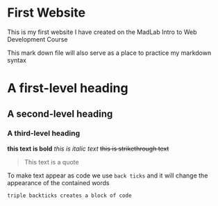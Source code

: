 # First Website
 
 This is my first website I have created on the MadLab Intro to Web Development Course

 This mark down file will also serve as a place to practice my markdown syntax

 # A first-level heading
 ## A second-level heading
 ### A third-level heading

 **this text is bold**
 *this is italic text*
 ~~this is strikethrough text~~

 >This text is a quote

 To make text appear as code we use `back ticks` and it will change the appearance of the contained words

 ```triple backticks creates a block of code```
 
